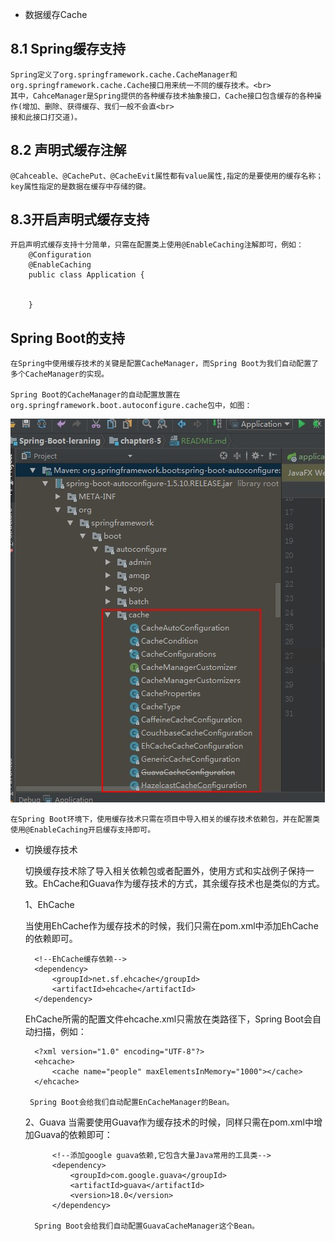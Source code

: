 * 数据缓存Cache

8.1 Spring缓存支持
-----------------

    Spring定义了org.springframework.cache.CacheManager和org.springframework.cache.Cache接口用来统一不同的缓存技术。<br>
    其中，CahceManager是Spring提供的各种缓存技术抽象接口，Cache接口包含缓存的各种操作(增加、删除、获得缓存、我们一般不会直<br>
    接和此接口打交道)。
    
8.2 声明式缓存注解
------------------

    @Cahceable、@CachePut、@CacheEvit属性都有value属性,指定的是要使用的缓存名称；key属性指定的是数据在缓存中存储的键。
    
8.3开启声明式缓存支持
--------------------
    开启声明式缓存支持十分简单，只需在配置类上使用@EnableCaching注解即可，例如：
        @Configuration
        @EnableCaching
        public class Application {
        
        	
        }
   
Spring Boot的支持
----------------
    在Spring中使用缓存技术的关键是配置CacheManager，而Spring Boot为我们自动配置了多个CacheManager的实现。
    
    Spring Boot的CacheManager的自动配置放置在org.springframework.boot.autoconfigure.cache包中，如图：
    
![Spring boot缓存](https://github.com/lwx57280/Spring-Boot-learning/blob/master/chapter8-5/img-folder/Cache.jpg)

    在Spring Boot环境下，使用缓存技术只需在项目中导入相关的缓存技术依赖包，并在配置类使用@EnableCaching开启缓存支持即可。
    
    
* 切换缓存技术

    切换缓存技术除了导入相关依赖包或者配置外，使用方式和实战例子保持一致。EhCache和Guava作为缓存技术的方式，其余缓存技术也是类似的方式。
    
   
   1、EhCache
    
    当使用EhCache作为缓存技术的时候，我们只需在pom.xml中添加EhCache的依赖即可。
    
        <!--EhCache缓存依赖-->
        <dependency>
            <groupId>net.sf.ehcache</groupId>
            <artifactId>ehcache</artifactId>
        </dependency>
     EhCache所需的配置文件ehcache.xml只需放在类路径下，Spring Boot会自动扫描，例如：
     
        <?xml version="1.0" encoding="UTF-8"?>
        <ehcache>
            <cache name="people" maxElementsInMemory="1000"></cache>
        </ehcache>
        
       Spring Boot会给我们自动配置EnCacheManager的Bean。
      
    2、Guava
        当需要使用Guava作为缓存技术的时候，同样只需在pom.xml中增加Guava的依赖即可：
        
            <!--添加google guava依赖,它包含大量Java常用的工具类-->
            <dependency>
                <groupId>com.google.guava</groupId>
                <artifactId>guava</artifactId>
                <version>18.0</version>
            </dependency>
            
        Spring Boot会给我们自动配置GuavaCacheManager这个Bean。
        
        
